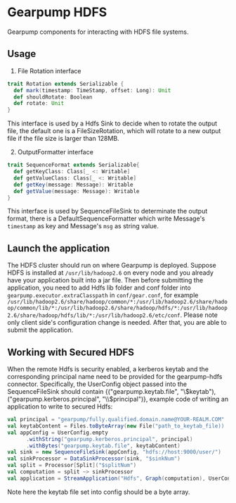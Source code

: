 # Gearpump HDFS

Gearpump components for interacting with HDFS file systems.

## Usage

1. File Rotation interface
```scala
trait Rotation extends Serializable {
  def mark(timestamp: TimeStamp, offset: Long): Unit
  def shouldRotate: Boolean
  def rotate: Unit
}
```
This interface is used by a Hdfs Sink to decide when to rotate the output file, the default one is a FileSizeRotation, which will rotate to a new output file if the file size is larger than 128MB.

2. OutputFormatter interface
```scala
trait SequenceFormat extends Serializable{
  def getKeyClass: Class[_ <: Writable]
  def getValueClass: Class[_ <: Writable]
  def getKey(message: Message): Writable
  def getValue(message: Message): Writable
}
```
This interface is used by SequenceFileSink to determinate the output format, there is a DefaultSequenceFormatter which write Message's ```timestamp``` as key and Message's ```msg``` as string value.

## Launch the application

The HDFS cluster should run on where Gearpump is deployed.
Suppose HDFS is installed at ```/usr/lib/hadoop2.6``` on every node and you already have your application built into a jar file. 
Then before submitting the application, you need to add Hdfs lib folder and conf folder into ```gearpump.executor.extraClasspath``` in ```conf/gear.conf```, for example ```/usr/lib/hadoop2.6/share/hadoop/common/*:/usr/lib/hadoop2.6/share/hadoop/common/lib/*:/usr/lib/hadoop2.6/share/hadoop/hdfs/*:/usr/lib/hadoop2.6/share/hadoop/hdfs/lib/*:/usr/lib/hadoop2.6/etc/conf```. 
Please note only client side's configuration change is needed. After that, you are able to submit the application.

## Working with Secured HDFS

When the remote Hdfs is security enabled, a kerberos keytab and the corresponding principal name need to be
provided for the gearpump-hdfs connector. Specifically, the UserConfig object passed into the SequenceFileSink should contain
{("gearpump.keytab.file", "\\$keytab"), ("gearpump.kerberos.principal", "\\$principal")}, example code of writing an application
to write to secured Hdfs:

```scala
val principal = "gearpump/fully.qualified.domain.name@YOUR-REALM.COM"
val keytabContent = Files.toByteArray(new File("path_to_keytab_file))
val appConfig = UserConfig.empty
      .withString("gearpump.kerberos.principal", principal)
      .withBytes("gearpump.keytab.file", keytabContent)
val sink = new SequenceFileSink(appConfig, "hdfs://host:9000/user/")
val sinkProcessor = DataSinkProcessor(sink, "$sinkNum")
val split = Processor[Split]("$splitNum")
val computation = split ~> sinkProcessor
val application = StreamApplication("Hdfs", Graph(computation), UserConfig.empty)
```

Note here the keytab file set into config should be a byte array.
 